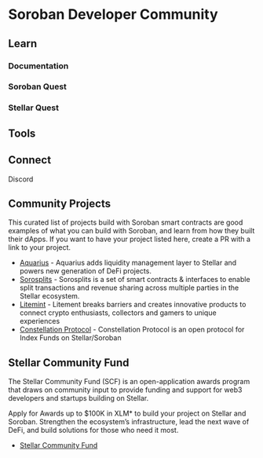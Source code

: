 # Soroban Developer Community

## Learn

### Documentation

### Soroban Quest

### Stellar Quest



## Tools


## Connect
Discord


## Community Projects
This curated list of projects build with Soroban smart contracts are good examples of what you can build with Soroban, and learn from how they built their dApps. If you want to have your project listed here, create a PR with a link to your project. 

- [Aquarius](https://github.com/AquaToken) - Aquarius adds liquidity management layer to Stellar and powers new generation of DeFi projects.
- [Sorosplits](https://github.com/sorosplits) - Sorosplits is a set of smart contracts & interfaces to enable split transactions and revenue sharing across multiple parties in the Stellar ecosystem.
- [Litemint](https://github.com/litemint) - Litement breaks barriers and creates innovative products to connect crypto enthusiasts, collectors and gamers to unique experiences
- [Constellation Protocol](https://github.com/constellation-protocol/constellation-protocol) - Constellation Protocol is an open protocol for Index Funds on Stellar/Soroban


## Stellar Community Fund
The Stellar Community Fund (SCF) is an open-application awards program that draws on community input to provide funding and support for web3 developers and startups building on Stellar.

Apply for Awards up to $100K in XLM* to build your project on Stellar and Soroban. Strengthen the ecosystem’s infrastructure, lead the next wave of DeFi, and build solutions for those who need it most.

- [Stellar Community Fund](https://communityfund.stellar.org)


